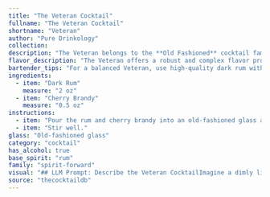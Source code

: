 ```yaml
---
title: "The Veteran Cocktail"
fullname: "The Veteran Cocktail"
shortname: "Veteran"
author: "Pure Drinkology"
collection:
description: "The Veteran belongs to the **Old Fashioned** cocktail family, known for its simplicity and bold flavors. This drink likely originated in the **late 19th or early 20th century**, during the golden age of cocktails, when rum and cherry brandy were popular ingredients. "
flavor_description: "The Veteran offers a robust and complex flavor profile. The dark rum provides a rich, molasses-forward base with notes of caramel and spice. The cherry brandy adds a sweet and tart counterpoint, highlighting the rum's depth with fruity, cherry and almond nuances. The combination creates a balanced and satisfying cocktail, both smooth and intriguing. "
bartender_tips: "For a balanced Veteran, use high-quality dark rum with rich molasses notes. Cherry brandy adds sweetness, so adjust the amount based on your preference. Don't over-shake; a light stir maintains the elegant layering. Garnish with a Luxardo cherry or a brandied cherry for a sophisticated touch. "
ingredients:
  - item: "Dark Rum"
    measure: "2 oz"
  - item: "Cherry Brandy"
    measure: "0.5 oz"
instructions:
  - item: "Pour the rum and cherry brandy into an old-fashioned glass almost filled with ice cubes."
  - item: "Stir well."
glass: "Old-fashioned glass"
category: "cocktail"
has_alcohol: true
base_spirit: "rum"
family: "spirit-forward"
visual: "## LLM Prompt: Describe the Veteran CocktailImagine a dimly lit bar, the air thick with the scent of pipe tobacco and aged wood. A seasoned bartender, his hands weathered and worn, expertly crafts a cocktail. He pours a generous measure of **dark rum**, its molasses-rich hue reflecting the flickering candlelight. He follows with a splash of **cherry brandy**, the vibrant red contrasting beautifully with the rum's deep amber. As the two liquids mingle, a subtle gradient emerges, the top layer a rich mahogany, fading into a warm reddish-brown. The surface shimmers with tiny bubbles, the remnants of a gentle stir. A single, plump **maraschino cherry** rests atop the concoction, its scarlet hue adding a final touch of vibrancy. **Describe this cocktail, The Veteran, capturing the essence of its color, texture, and ambiance.** "
source: "thecocktaildb"
---
```


